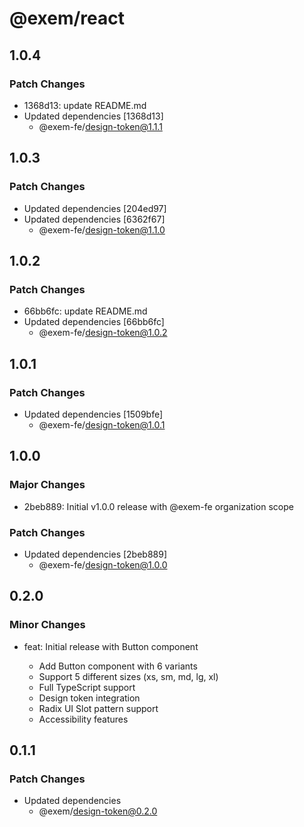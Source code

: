 # @exem/react

## 1.0.4

### Patch Changes

- 1368d13: update README.md
- Updated dependencies [1368d13]
  - @exem-fe/design-token@1.1.1

## 1.0.3

### Patch Changes

- Updated dependencies [204ed97]
- Updated dependencies [6362f67]
  - @exem-fe/design-token@1.1.0

## 1.0.2

### Patch Changes

- 66bb6fc: update README.md
- Updated dependencies [66bb6fc]
  - @exem-fe/design-token@1.0.2

## 1.0.1

### Patch Changes

- Updated dependencies [1509bfe]
  - @exem-fe/design-token@1.0.1

## 1.0.0

### Major Changes

- 2beb889: Initial v1.0.0 release with @exem-fe organization scope

### Patch Changes

- Updated dependencies [2beb889]
  - @exem-fe/design-token@1.0.0

## 0.2.0

### Minor Changes

- feat: Initial release with Button component

  - Add Button component with 6 variants
  - Support 5 different sizes (xs, sm, md, lg, xl)
  - Full TypeScript support
  - Design token integration
  - Radix UI Slot pattern support
  - Accessibility features

## 0.1.1

### Patch Changes

- Updated dependencies
  - @exem/design-token@0.2.0
